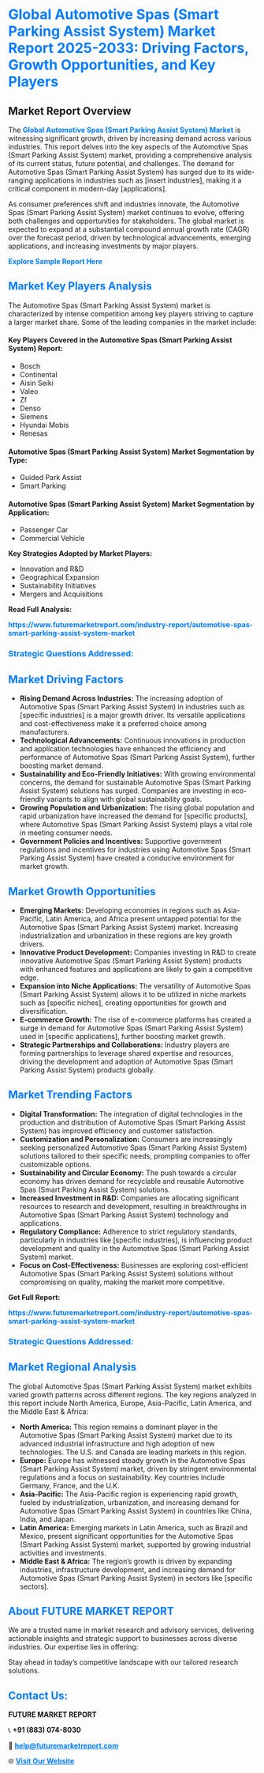 <h1 style="color: #007BFF;">Global Automotive Spas (Smart Parking Assist System) Market Report 2025-2033: Driving Factors, Growth Opportunities, and Key Players</h1>

<section id="overview">
<h2>Market Report Overview</h2>
<p>The <a href="https://www.futuremarketreport.com/industry-report/automotive-spas-smart-parking-assist-system-market" style="color: #007BFF; text-decoration: none;"><strong>Global Automotive Spas (Smart Parking Assist System) Market</strong></a> is witnessing significant growth, driven by increasing demand across various industries. This report delves into the key aspects of the Automotive Spas (Smart Parking Assist System) market, providing a comprehensive analysis of its current status, future potential, and challenges. The demand for Automotive Spas (Smart Parking Assist System) has surged due to its wide-ranging applications in industries such as [insert industries], making it a critical component in modern-day [applications].</p>
<p>As consumer preferences shift and industries innovate, the Automotive Spas (Smart Parking Assist System) market continues to evolve, offering both challenges and opportunities for stakeholders. The global market is expected to expand at a substantial compound annual growth rate (CAGR) over the forecast period, driven by technological advancements, emerging applications, and increasing investments by major players.</p>
</section>

<section id="overview">
<p><a href="https://www.futuremarketreport.com/request-sample/reportId=31205" style="color: #007BFF; text-decoration: none;"><strong>Explore Sample Report Here</strong></a></p>
</section>

<section id="key-players">
<h2 style="color: #007BFF;">Market Key Players Analysis</h2>
<p>The Automotive Spas (Smart Parking Assist System) market is characterized by intense competition among key players striving to capture a larger market share. Some of the leading companies in the market include:</p>
<h4>Key Players Covered in the Automotive Spas (Smart Parking Assist System) Report:</h4>
<ul><li>Bosch</li><li>Continental</li><li>Aisin Seiki</li><li>Valeo</li><li>Zf</li><li>Denso</li><li>Siemens</li><li>Hyundai Mobis</li><li>Renesas</li></ul>
<h4>Automotive Spas (Smart Parking Assist System) Market Segmentation by Type:</h4>
<ul><li>Guided Park Assist</li><li>Smart Parking</li></ul>

<h4>Automotive Spas (Smart Parking Assist System) Market Segmentation by Application:</h4>
<ul><li>Passenger Car</li><li>Commercial Vehicle</li></ul>
<p><strong>Key Strategies Adopted by Market Players:</strong></p>
<ul>
<li>Innovation and R&D</li>
<li>Geographical Expansion</li>
<li>Sustainability Initiatives</li>
<li>Mergers and Acquisitions</li>
</ul>
</section>

<section>
<p><strong>Read Full Analysis: </strong></p><a href="https://www.futuremarketreport.com/industry-report/automotive-spas-smart-parking-assist-system-market" style="color: #007BFF; text-decoration: none;"><strong>https://www.futuremarketreport.com/industry-report/automotive-spas-smart-parking-assist-system-market</strong></a>
<h3 style="color: #007BFF;">Strategic Questions Addressed:</h3>
</section>

<section id="driving-factors">
<h2 style="color: #007BFF;">Market Driving Factors</h2>
<ul>
<li><strong>Rising Demand Across Industries:</strong> The increasing adoption of Automotive Spas (Smart Parking Assist System) in industries such as [specific industries] is a major growth driver. Its versatile applications and cost-effectiveness make it a preferred choice among manufacturers.</li>
<li><strong>Technological Advancements:</strong> Continuous innovations in production and application technologies have enhanced the efficiency and performance of Automotive Spas (Smart Parking Assist System), further boosting market demand.</li>
<li><strong>Sustainability and Eco-Friendly Initiatives:</strong> With growing environmental concerns, the demand for sustainable Automotive Spas (Smart Parking Assist System) solutions has surged. Companies are investing in eco-friendly variants to align with global sustainability goals.</li>
<li><strong>Growing Population and Urbanization:</strong> The rising global population and rapid urbanization have increased the demand for [specific products], where Automotive Spas (Smart Parking Assist System) plays a vital role in meeting consumer needs.</li>
<li><strong>Government Policies and Incentives:</strong> Supportive government regulations and incentives for industries using Automotive Spas (Smart Parking Assist System) have created a conducive environment for market growth.</li>
</ul>
</section>

<section id="growth-opportunities">
<h2 style="color: #007BFF;">Market Growth Opportunities</h2>
<ul>
<li><strong>Emerging Markets:</strong> Developing economies in regions such as Asia-Pacific, Latin America, and Africa present untapped potential for the Automotive Spas (Smart Parking Assist System) market. Increasing industrialization and urbanization in these regions are key growth drivers.</li>
<li><strong>Innovative Product Development:</strong> Companies investing in R&D to create innovative Automotive Spas (Smart Parking Assist System) products with enhanced features and applications are likely to gain a competitive edge.</li>
<li><strong>Expansion into Niche Applications:</strong> The versatility of Automotive Spas (Smart Parking Assist System) allows it to be utilized in niche markets such as [specific niches], creating opportunities for growth and diversification.</li>
<li><strong>E-commerce Growth:</strong> The rise of e-commerce platforms has created a surge in demand for Automotive Spas (Smart Parking Assist System) used in [specific applications], further boosting market growth.</li>
<li><strong>Strategic Partnerships and Collaborations:</strong> Industry players are forming partnerships to leverage shared expertise and resources, driving the development and adoption of Automotive Spas (Smart Parking Assist System) products globally.</li>
</ul>
</section>

<section id="trending-factors">
<h2 style="color: #007BFF;">Market Trending Factors</h2>
<ul>
<li><strong>Digital Transformation:</strong> The integration of digital technologies in the production and distribution of Automotive Spas (Smart Parking Assist System) has improved efficiency and customer satisfaction.</li>
<li><strong>Customization and Personalization:</strong> Consumers are increasingly seeking personalized Automotive Spas (Smart Parking Assist System) solutions tailored to their specific needs, prompting companies to offer customizable options.</li>
<li><strong>Sustainability and Circular Economy:</strong> The push towards a circular economy has driven demand for recyclable and reusable Automotive Spas (Smart Parking Assist System) solutions.</li>
<li><strong>Increased Investment in R&D:</strong> Companies are allocating significant resources to research and development, resulting in breakthroughs in Automotive Spas (Smart Parking Assist System) technology and applications.</li>
<li><strong>Regulatory Compliance:</strong> Adherence to strict regulatory standards, particularly in industries like [specific industries], is influencing product development and quality in the Automotive Spas (Smart Parking Assist System) market.</li>
<li><strong>Focus on Cost-Effectiveness:</strong> Businesses are exploring cost-efficient Automotive Spas (Smart Parking Assist System) solutions without compromising on quality, making the market more competitive.</li>
</ul>
</section>

<section>
<p><strong>Get Full Report: </strong></p><a href="https://www.futuremarketreport.com/industry-report/automotive-spas-smart-parking-assist-system-market" style="color: #007BFF; text-decoration: none;"><strong>https://www.futuremarketreport.com/industry-report/automotive-spas-smart-parking-assist-system-market</strong></a>
<h3 style="color: #007BFF;">Strategic Questions Addressed:</h3>
</section>


<section id="regional-analysis">
<h2 style="color: #007BFF;">Market Regional Analysis</h2>
<p>The global Automotive Spas (Smart Parking Assist System) market exhibits varied growth patterns across different regions. The key regions analyzed in this report include North America, Europe, Asia-Pacific, Latin America, and the Middle East & Africa:</p>
<ul>
<li><strong>North America:</strong> This region remains a dominant player in the Automotive Spas (Smart Parking Assist System) market due to its advanced industrial infrastructure and high adoption of new technologies. The U.S. and Canada are leading markets in this region.</li>
<li><strong>Europe:</strong> Europe has witnessed steady growth in the Automotive Spas (Smart Parking Assist System) market, driven by stringent environmental regulations and a focus on sustainability. Key countries include Germany, France, and the U.K.</li>
<li><strong>Asia-Pacific:</strong> The Asia-Pacific region is experiencing rapid growth, fueled by industrialization, urbanization, and increasing demand for Automotive Spas (Smart Parking Assist System) in countries like China, India, and Japan.</li>
<li><strong>Latin America:</strong> Emerging markets in Latin America, such as Brazil and Mexico, present significant opportunities for the Automotive Spas (Smart Parking Assist System) market, supported by growing industrial activities and investments.</li>
<li><strong>Middle East & Africa:</strong> The region’s growth is driven by expanding industries, infrastructure development, and increasing demand for Automotive Spas (Smart Parking Assist System) in sectors like [specific sectors].</li>
</ul>
</section>

<footer>
<h2 style="color: #007BFF;">About FUTURE MARKET REPORT</h2>
<p>We are a trusted name in market research and advisory services, delivering actionable insights and strategic support to businesses across diverse industries. Our expertise lies in offering:</p>

<p>Stay ahead in today’s competitive landscape with our tailored research solutions.</p>

<h2 style="color: #007BFF;">Contact Us:</h2>
<p><strong>FUTURE MARKET REPORT</strong></p>
<p>📞 <strong>+91 (883) 074-8030</strong></p>
<p>📧 <strong><a href="mailto:help@futuremarketreport.com" style="color: #007BFF;">help@futuremarketreport.com</a></strong></p>
<p>🌐 <strong><a href="https://www.futuremarketreport.com/" style="color: #007BFF;">Visit Our Website</a></strong></p>
</footer>